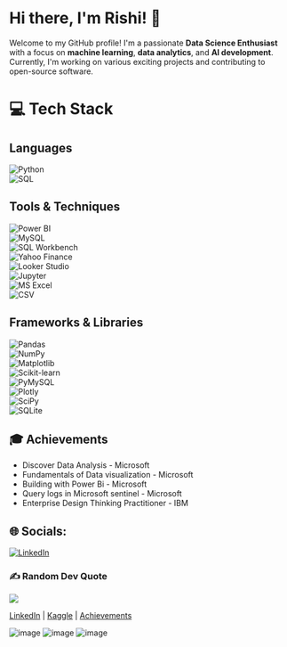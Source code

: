 # Hi there, I'm Rishi! 👋

Welcome to my GitHub profile! I'm a passionate **Data Science Enthusiast** with a focus on **machine learning**, **data analytics**, and **AI development**. Currently, I'm working on various exciting projects and contributing to open-source software.

# 💻 Tech Stack

## Languages  
![Python](https://img.shields.io/badge/python-3670A0?style=plastic&logo=python&logoColor=ffdd54)  
![SQL](https://img.shields.io/badge/SQL-%2307405e.svg?style=plastic&logo=sqlite&logoColor=white)  

## Tools & Techniques  
![Power BI](https://img.shields.io/badge/Power%20BI-F2C811?style=plastic&logo=power-bi&logoColor=black)  
![MySQL](https://img.shields.io/badge/MySQL-4479A1.svg?style=plastic&logo=mysql&logoColor=white)  
![SQL Workbench](https://img.shields.io/badge/SQL%20Workbench-%230074C6.svg?style=plastic&logo=mysql&logoColor=white)  
![Yahoo Finance](https://img.shields.io/badge/Yahoo%20Finance-6001D2.svg?style=plastic&logo=yahoo&logoColor=white)  
![Looker Studio](https://img.shields.io/badge/Looker%20Studio-4285F4.svg?style=plastic&logo=google&logoColor=white)  
![Jupyter](https://img.shields.io/badge/Jupyter-%23F37626.svg?style=plastic&logo=jupyter&logoColor=white)  
![MS Excel](https://img.shields.io/badge/MS%20Excel-217346?style=plastic&logo=microsoft-excel&logoColor=white)  
![CSV](https://img.shields.io/badge/CSV-%2300407D.svg?style=plastic&logo=microsoft&logoColor=white)  

## Frameworks & Libraries  
![Pandas](https://img.shields.io/badge/Pandas-%23150458.svg?style=plastic&logo=pandas&logoColor=white)  
![NumPy](https://img.shields.io/badge/NumPy-%23013243.svg?style=plastic&logo=numpy&logoColor=white)  
![Matplotlib](https://img.shields.io/badge/Matplotlib-%23F37626.svg?style=plastic&logo=python&logoColor=white)  
![Scikit-learn](https://img.shields.io/badge/Scikit--learn-%23F7931E.svg?style=plastic&logo=scikit-learn&logoColor=white)  
![PyMySQL](https://img.shields.io/badge/PyMySQL-4479A1.svg?style=plastic&logo=mysql&logoColor=white)  
![Plotly](https://img.shields.io/badge/Plotly-%233F4F75.svg?style=plastic&logo=plotly&logoColor=white)  
![SciPy](https://img.shields.io/badge/SciPy-%230C55A5.svg?style=plastic&logo=scipy&logoColor=white)  
![SQLite](https://img.shields.io/badge/SQLite-%2307405e.svg?style=plastic&logo=sqlite&logoColor=white)  


## 🎓 Achievements
- Discover Data Analysis - Microsoft
- Fundamentals of Data visualization - Microsoft 
- Building with Power Bi - Microsoft 
- Query logs in Microsoft sentinel - Microsoft
- Enterprise Design Thinking Practitioner - IBM

## 🌐 Socials:
[![LinkedIn](https://img.shields.io/badge/LinkedIn-%230077B5.svg?logo=linkedin&logoColor=white)](https://linkedin.com/in/https://www.linkedin.com/in/rishi-datascience/) 

### ✍️ Random Dev Quote
![](https://quotes-github-readme.vercel.app/api?type=horizontal&theme=radical)

[LinkedIn](https://www.linkedin.com/in/rishi-datascience/) | [Kaggle](https://www.kaggle.com/rishigupta61) | [Achievements](https://drive.google.com/drive/folders/1LfqdQlWnnIFAv0f30_DmBdhvAN6Lqjkr?usp=sharing)


![image](https://github.com/user-attachments/assets/c58c6920-61c3-4c7f-959c-826f0b85a810)
![image](https://github.com/user-attachments/assets/c34c6b5a-dd2d-4ba2-966a-b62db362b4ec)
![image](https://github.com/user-attachments/assets/a9a5d14e-a048-4a2a-a840-5f3ab5202400)
